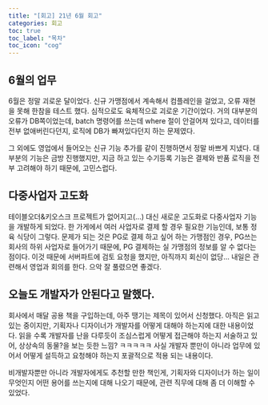 ```yaml
---
title: "[회고] 21년 6월 회고"
categories: 회고
toc: true
toc_label: "목차"
toc_icon: "cog"
---
```


## 6월의 업무

6월은 정말 괴로운 달이었다. 신규 가맹점에서 계속해서 컴플레인을 걸었고, 오류 재현을 못해 한참을 테스트 했다.  심적으로도 육체적으로 괴로운 기간이었다. 거의 대부분의 오류가 DB쪽이었는데, batch 명령어를 쓰는데 where 절이 안걸어져 있다고, 데이터를 전부 없애버린다던지, 로직에 DB가 빠져있다던지 하는 문제였다. 

그 외에도 영업에서 들어오는 신규 기능 추가를 같이 진행하면서 정말 바쁘게 지냈다. 대부분의 기능은 금방 진행했지만, 지금 하고 있는 수기등록 기능은 결제와 반품 로직을 전부 고려해야 하기 때문에, 고민스럽다. 

## 다중사업자 고도화

테이블오더&키오스크 프로젝트가 없어지고(...) 대신 새로운 고도화로 다중사업자 기능을 개발하게 되었다. 한 가게에서 여러 사업자로 결제 할 경우 필요한 기능인데, 보통 정육 식당이 그렇다. 문제가 되는 것은 PG로 결제 하고 싶어 하는 가맹점인 경우, PG쓰는 회사의 하위 사업자로 들어가기 때문에, PG 결제하는 실 가맹점의 정보를 알 수 없다는 점이다. 이것 때문에 서버파트에 검토 요청을 했지만, 아직까지 회신이 없당... 내일은 관련해서 영업과 회의를 한다. 으악 잘 풀렸으면 좋겠다.

## 오늘도 개발자가 안된다고 말했다.

회사에서 매달 공용 책을 구입하는데, 아주 땡기는 제목이 있어서 신청했다. 아직은 읽고 있는 중이지만,  기획자나 디자이너가 개발자를 어떻게 대해야 하는지에 대한 내용이었다. 읽을 수록 개발자를 난을 다루듯이 조심스럽게 어떻게 접근해야 하는지 서술하고 있어, 상상속의 동물?을 보는 듯한 느낌? ㅋㅋㅋㅋㅋ 사실 개발자 뿐만이 아니라 업무에 있어서 어떻게 설득하고 요청해야 하는지 포괄적으로 적용 되는 내용이다. 

비개발자뿐만 아니라 개발자에게도 추천할 만한 책인게, 기획자와 디자이너가 하는 일이 무엇인지 어떤 용어를 쓰는지에 대해 나오기 때문에, 관련 직무에 대해 좀 더 이해할 수 있었다.